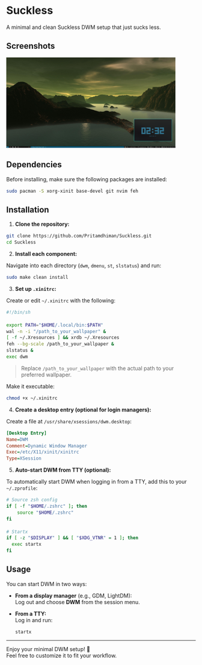 # Suckless  
A minimal and clean Suckless DWM setup that just sucks less.

## Screenshots

<img src="images/My_rice.png" width="450" height="240" alt="DWM Screenshot">

## Dependencies

Before installing, make sure the following packages are installed:

```bash
sudo pacman -S xorg-xinit base-devel git nvim feh
```

## Installation

1. **Clone the repository:**

```bash
git clone https://github.com/Pritamdhiman/Suckless.git
cd Suckless
```

2. **Install each component:**

Navigate into each directory (`dwm`, `dmenu`, `st`, `slstatus`) and run:

```bash
sudo make clean install
```

3. **Set up `.xinitrc`:**

Create or edit `~/.xinitrc` with the following:

```bash
#!/bin/sh

export PATH="$HOME/.local/bin:$PATH"
wal -n -i "/path_to_your_wallpaper" &
[ -f ~/.Xresources ] && xrdb ~/.Xresources
feh --bg-scale /path_to_your_wallpaper &
slstatus &
exec dwm
```

> Replace `/path_to_your_wallpaper` with the actual path to your preferred wallpaper.

Make it executable:

```bash
chmod +x ~/.xinitrc
```

4. **Create a desktop entry (optional for login managers):**

Create a file at `/usr/share/xsessions/dwm.desktop`:

```ini
[Desktop Entry]
Name=DWM
Comment=Dynamic Window Manager
Exec=/etc/X11/xinit/xinitrc
Type=XSession
```

5. **Auto-start DWM from TTY (optional):**

To automatically start DWM when logging in from a TTY, add this to your `~/.zprofile`:

```bash
# Source zsh config
if [ -f "$HOME/.zshrc" ]; then
    source "$HOME/.zshrc"
fi

# Startx
if [ -z "$DISPLAY" ] && [ "$XDG_VTNR" = 1 ]; then
  exec startx
fi
```

## Usage

You can start DWM in two ways:

- **From a display manager** (e.g., GDM, LightDM):  
  Log out and choose **DWM** from the session menu.

- **From a TTY:**  
  Log in and run:

  ```bash
  startx
  ```

---

Enjoy your minimal DWM setup! 🎨  
Feel free to customize it to fit your workflow.
